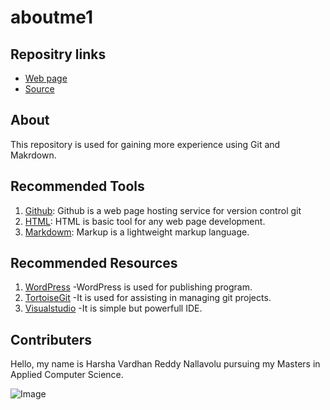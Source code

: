# aboutme1

## Repositry links
- [Web page](https://harsha4824.github.io/aboutme1/index.html "My web page")
- [Source](https://github.com/harsha4824/aboutme1 "My Github page")

## About
This repository is used for gaining more experience using Git and Makrdown.

## Recommended Tools

1. [Github](https://github.com/ "https://github.com/"): Github is a web page hosting service for version control git
1. [HTML](https://www.w3schools.com/html/ "https://www.w3schools.com/html/"): HTML is basic tool for any web page development.
1. [Markdowm](https://en.wikipedia.org/wiki/Markdown "https://en.wikipedia.org/wiki/Markdown"): Markup is a lightweight markup language.

## Recommended Resources
1. [WordPress](https://wordpress.com/ "https://wordpress.com/") -WordPress is used for publishing program.
1. [TortoiseGit](https://tortoisegit.org/ "https://tortoisegit.org/") -It is used for assisting in managing git projects.
1. [Visualstudio](https://code.visualstudio.com/ "https://code.visualstudio.com/") -It is simple but powerfull IDE.

## Contributers
Hello, my name is Harsha Vardhan Reddy Nallavolu pursuing my Masters in Applied Computer Science.

![Image](https://virginiajbradley.files.wordpress.com/2015/12/green-mountains-wallpaper-16209.jpg "Green Mountains")
